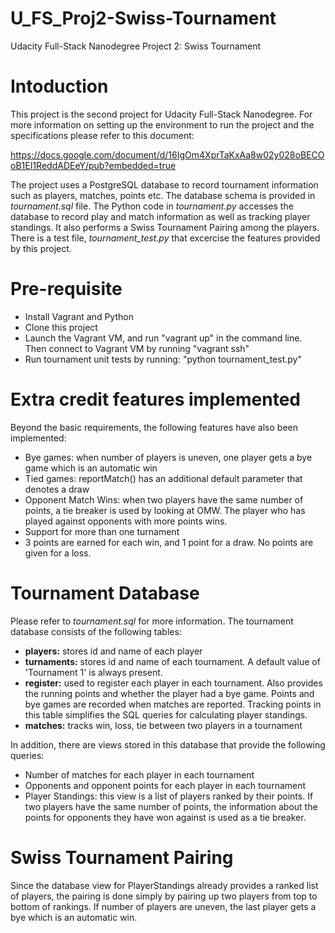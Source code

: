 # U_FS_Proj2-Swiss-Tournament
Udacity Full-Stack Nanodegree Project 2: Swiss Tournament 

# Intoduction
This project is the second project for Udacity Full-Stack Nanodegree. For more information on setting up the environment to run the project and the specifications please refer to this document:

https://docs.google.com/document/d/16IgOm4XprTaKxAa8w02y028oBECOoB1EI1ReddADEeY/pub?embedded=true

The project uses a PostgreSQL database to record tournament information such as players, matches, points etc. The database schema is provided in *tournament.sql* file. The Python code in *tournament.py* accesses the database to record play and match information as well as tracking player standings. It also performs a Swiss Tournament Pairing among the players. There is a test file, *tournament_test.py* that excercise the features provided by this project.

# Pre-requisite
- Install Vagrant and Python
- Clone this project 
- Launch the Vagrant VM, and run "vagrant up" in the command line. Then connect to Vagrant VM by running "vagrant ssh" 
- Run tournament unit tests by running: "python tournament_test.py"

# Extra credit features implemented
Beyond the basic requirements, the following features have also been implemented:
- Bye games: when number of players is uneven, one player gets a bye game which is an automatic win
- Tied games: reportMatch() has an additional default parameter that denotes a draw
- Opponent Match Wins: when two players have the same number of points, a tie breaker is used by looking at OMW. The player who has played against opponents with more points wins.
- Support for more than one turnament
- 3 points are earned for each win, and 1 point for a draw. No points are given for a loss.

# Tournament Database
Please refer to *tournament.sql* for more information. The tournament database consists of the following tables:
- **players:** stores id and name of each player
- **turnaments:** stores id and name of each tournament. A default value of 'Tournament 1' is always present.
- **register:** used to register each player in each tournament. Also provides the running points and whether the player had a bye game. Points and bye games are recorded when matches are reported. Tracking points in this table simplifies the SQL queries for calculating player standings.
- **matches:** tracks win, loss, tie between two players in a tournament

In addition, there are views stored in this database that provide the following queries:
- Number of matches for each player in each tournament
- Opponents and opponent points for each player in each tournament
- Player Standings: this view is a list of players ranked by their points. If two players have the same number of points, the information about the points for opponents they have won against is used as a tie breaker.

# Swiss Tournament Pairing
Since the database view for PlayerStandings already provides a ranked list of players, the pairing is done simply by pairing up two players from top to bottom of rankings. If number of players are uneven, the last player gets a bye which is an automatic win.

